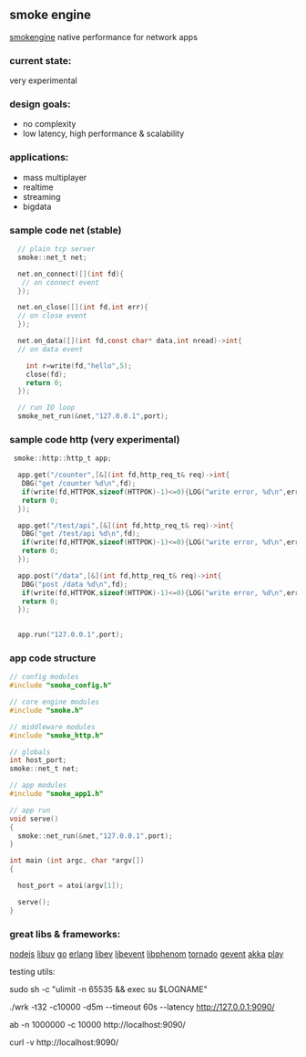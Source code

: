 ## smoke engine

[smokengine](https://github.com/papercompute/smokengine) native performance for network apps

### current state: 

very experimental

### design goals:

* no complexity
* low latency, high performance & scalability

### applications:

* mass multiplayer
* realtime
* streaming
* bigdata

### sample code net (stable)

```c
  // plain tcp server
  smoke::net_t net;

  net.on_connect([](int fd){
   // on connect event
  });

  net.on_close([](int fd,int err){
  // on close event
  });

  net.on_data([](int fd,const char* data,int nread)->int{
  // on data event

    int r=write(fd,"hello",5);
    close(fd);
    return 0; 
  });

  // run IO loop
  smoke_net_run(&net,"127.0.0.1",port);

```

### sample code http (very experimental)

```c
 smoke::http::http_t app;

  app.get("/counter",[&](int fd,http_req_t& req)->int{
   DBG("get /counter %d\n",fd);
   if(write(fd,HTTPOK,sizeof(HTTPOK)-1)<=0){LOG("write error, %d\n",errno);}
   return 0;
  }); 

  app.get("/test/api",[&](int fd,http_req_t& req)->int{
   DBG("get /test/api %d\n",fd);
   if(write(fd,HTTPOK,sizeof(HTTPOK)-1)<=0){LOG("write error, %d\n",errno);}
   return 0;
  }); 

  app.post("/data",[&](int fd,http_req_t& req)->int{
   DBG("post /data %d\n",fd);
   if(write(fd,HTTPOK,sizeof(HTTPOK)-1)<=0){LOG("write error, %d\n",errno);}
   return 0;
  }); 

   
  app.run("127.0.0.1",port);

```


### app code structure

```c
// config modules
#include "smoke_config.h"

// core engine modules
#include "smoke.h"

// middleware modules
#include "smoke_http.h"

// globals
int host_port;
smoke::net_t net;

// app modules
#include "smoke_app1.h"

// app run
void serve()
{
  smoke::net_run(&net,"127.0.0.1",port);  
}

int main (int argc, char *argv[])
{

  host_port = atoi(argv[1]);

  serve();
}

```

### great libs & frameworks:

[nodejs](https://github.com/joyent/node) [libuv](https://github.com/joyent/libuv)
[go](http://golang.org) [erlang](http://www.erlang.org/)
[libev](http://software.schmorp.de/pkg/libev.html) [libevent](http://libevent.org/) [libphenom](http://facebook.github.io/libphenom/)
[tornado](http://www.tornadoweb.org)
[gevent](http://www.gevent.org)
[akka](http://akka.io/)
[play](http://www.playframework.com)






testing utils:

sudo sh -c "ulimit -n 65535 && exec su $LOGNAME"

./wrk -t32 -c10000 -d5m --timeout 60s --latency http://127.0.0.1:9090/

ab -n 1000000 -c 10000 http://localhost:9090/

curl -v http://localhost:9090/

